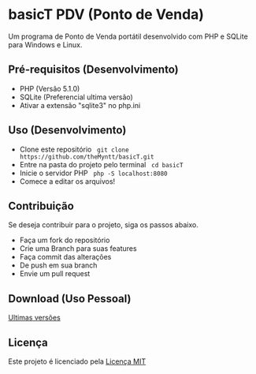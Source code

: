 # basicT PDV (Ponto de Venda)
Um programa de Ponto de Venda portátil desenvolvido com PHP e SQLite para Windows e Linux.

## Pré-requisitos (Desenvolvimento)
- PHP (Versão 5.1.0)
- SQLite (Preferencial ultima versão)
- Ativar a extensão "sqlite3" no php.ini

## Uso (Desenvolvimento)
- Clone este repositório ```
    git clone https://github.com/theMyntt/basicT.git``` 
- Entre na pasta do projeto pelo terminal ```
    cd basicT```
- Inicie o servidor PHP ```
    php -S localhost:8080```
- Comece a editar os arquivos!

## Contribuição
Se deseja contribuir para o projeto, siga os passos abaixo.

- Faça um fork do repositório
- Crie uma Branch para suas features
- Faça commit das alterações
- De push em sua branch
- Envie um pull request

## Download (Uso Pessoal)
[Ultimas versões](https://github.com/theMyntt/basicT/releases)

## Licença
Este projeto é licenciado pela [Licença MIT](./LICENSE)
